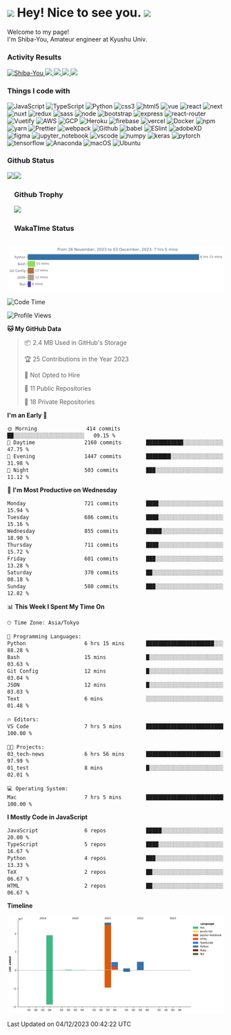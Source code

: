 <h1>
  <img src="https://emojis.slackmojis.com/emojis/images/1531849430/4246/blob-sunglasses.gif?1531849430" width="30"/> 
  Hey! Nice to see you.
  <img src="https://emojis.slackmojis.com/emojis/images/1531849430/4246/blob-sunglasses.gif?1531849430" width="30"/> 
</h1>
<p>
  Welcome to my page! <br />
  I'm Shiba-You, Amateur engineer at Kyushu Univ.
</p>


<h3>
  Activity Results
</h3>
<p align="left"> 
  <!--   GitHub  -->
  <a href="https://github.com/Shiba-You/Shiba-You/">
    <img src="https://komarev.com/ghpvc/?username=Shiba-You" alt="Shiba-You" />
  </a>
  <a href="https://github.com/Shiba-You">
    <img height="20" src="https://img.shields.io/github/followers/Shiba-You?label=follow&logo=github&style=flat" />
  </a>
  
  <!-- Qiita -->
  <a href="http://qiita.com/Shiba-You">
    <img height="20" src="https://qiita-badge.apiapi.app/s/Shiba-You/posts.svg" />
  </a>
  <a href="http://qiita.com/Shiba-You">
    <img height="20" src="https://qiita-badge.apiapi.app/s/Shiba-You/contributions.svg" />
  </a>
  <a href="http://qiita.com/Shiba-You">
    <img height="20" src="https://qiita-badge.apiapi.app/s/Shiba-You/followers.svg" />
  </a>
</p>


<h3>
  Things I code with
</h3>
<p>
  <!-- 参考 -->
  <!-- https://github.com/Ileriayo/markdown-badges -->

  <!-- 言語系 -->
  <img alt="JavaScript" src="https://img.shields.io/badge/javascript-%23323330.svg?style=for-the-badge&logo=javascript&logoColor=%23F7DF1E" />
  <img alt="TypeScript" src="https://img.shields.io/badge/typescript-%23007ACC.svg?style=for-the-badge&logo=typescript&logoColor=white" />
  <img alt="Python" src="https://img.shields.io/badge/python-3670A0?style=for-the-badge&logo=python&logoColor=ffdd54" />
  <img alt="css3" src="https://img.shields.io/badge/-Css3-1572B6.svg?logo=css3&style=for-the-badge" />
  <img alt="html5" src="https://img.shields.io/badge/-Html5-220000.svg?logo=html5&style=for-the-badge" />

  <!-- フレームワーク・ライブラリ -->
  <img alt="vue" src="https://img.shields.io/badge/vuejs-%2335495e.svg?style=for-the-badge&logo=vuedotjs&logoColor=%234FC08D" />
  <img alt="react" src="https://img.shields.io/badge/react-%2320232a.svg?style=for-the-badge&logo=react&logoColor=%2361DAFB" />
  <img alt="next" src="https://img.shields.io/badge/Next-black?style=for-the-badge&logo=next.js&logoColor=white" />
  <img alt="nuxt" src="https://img.shields.io/badge/Nuxt-black?style=for-the-badge&logo=nuxt.js&logoColor=white" />
  <img alt="redux" src="https://img.shields.io/badge/-Redux-764ABC.svg?logo=redux&style=for-the-badge" />
  <img alt="sass" src="https://img.shields.io/badge/-Sass-ffff00.svg?logo=sass&style=for-the-badge" />
  <img alt="node" src="https://img.shields.io/badge/node.js-6DA55F?style=for-the-badge&logo=node.js&logoColor=white" />
  <img alt="bootstrap" src="https://img.shields.io/badge/bootstrap-%23563D7C.svg?style=for-the-badge&logo=bootstrap&logoColor=white" />
  <img alt="express" src="https://img.shields.io/badge/express.js-%23404d59.svg?style=for-the-badge&logo=express&logoColor=%2361DAFB" />
  <img alt="react-router" src="https://img.shields.io/badge/React_Router-CA4245?style=for-the-badge&logo=react-router&logoColor=white" />
  <img alt="Vuetify" src="https://img.shields.io/badge/Vuetify-1867C0?style=for-the-badge&logo=vuetify&logoColor=AEDDFF" />

  <!-- クラウド系 -->
  <img alt="AWS" src="https://img.shields.io/badge/-Amazon%20AWS-232F3E.svg?logo=amazon-aws&style=for-the-badge" />
  <img alt="GCP" src="https://img.shields.io/badge/-Google%20Cloud-EEE.svg?logo=google-cloud&style=for-the-badge" />
  <img alt="Heroku" src="https://img.shields.io/badge/-Heroku-430098?style=for-the-badge&logo=heroku&logoColor=white" />
  <img alt="firebase" src="https://img.shields.io/badge/firebase-%23039BE5.svg?style=for-the-badge&logo=firebase">
  <img alt="vercel" src="https://img.shields.io/badge/vercel-%23000000.svg?style=for-the-badge&logo=vercel&logoColor=white">

  <!-- ツール系 -->
  <img alt="Docker" src="https://img.shields.io/badge/-Docker-EEE.svg?logo=docker&style=for-the-badge" />
  <img alt="npm" src="https://img.shields.io/badge/NPM-%23000000.svg?style=for-the-badge&logo=npm&logoColor=white" />
  <img alt="yarn" src="https://img.shields.io/badge/yarn-%232C8EBB.svg?style=for-the-badge&logo=yarn&logoColor=white" />
  <img alt="Prettier" src="https://img.shields.io/badge/-Prettier-F7B93E?style=for-the-badge&logo=prettier&logoColor=white" />
  <img alt="webpack" src="https://img.shields.io/badge/webpack-%238DD6F9.svg?style=for-the-badge&logo=webpack&logoColor=black" />
  <img alt="Github" src="https://img.shields.io/badge/github-%23121011.svg?style=for-the-badge&logo=github&logoColor=white" />
  <img alt="babel" src="https://img.shields.io/badge/Babel-F9DC3e?style=for-the-badge&logo=babel&logoColor=black" />
  <img alt="ESlint" src="https://img.shields.io/badge/ESLint-4B3263?style=for-the-badge&logo=eslint&logoColor=white" />
  <img alt="adobeXD" src="https://img.shields.io/badge/Adobe%20XD-470137?style=for-the-badge&logo=Adobe%20XD&logoColor=#FF61F6" />
  <img alt="figma" src="https://img.shields.io/badge/figma-%23F24E1E.svg?style=for-the-badge&logo=figma&logoColor=white" />
  <img alt="jupyter_notebook" src="https://img.shields.io/badge/jupyter-%23FA0F00.svg?style=for-the-badge&logo=jupyter&logoColor=white" />
  <img alt="vscode" src="https://img.shields.io/badge/Visual%20Studio%20Code-0078d7.svg?style=for-the-badge&logo=visual-studio-code&logoColor=white" />

  <!-- ML / DL -->
  <img alt="numpy" src="https://img.shields.io/badge/numpy-%23013243.svg?style=for-the-badge&logo=numpy&logoColor=white">
  <img alt="keras" src="https://img.shields.io/badge/Keras-%23D00000.svg?style=for-the-badge&logo=Keras&logoColor=white" />
  <img alt="pytorch" src="https://img.shields.io/badge/PyTorch-%23EE4C2C.svg?style=for-the-badge&logo=PyTorch&logoColor=white" />
  <img alt="tensorflow" src="https://img.shields.io/badge/TensorFlow-%23FF6F00.svg?style=for-the-badge&logo=TensorFlow&logoColor=white" />
  <img alt="Anaconda" src="https://img.shields.io/badge/Anaconda-%2344A833.svg?style=for-the-badge&logo=anaconda&logoColor=white" />

  <!-- OS -->
  <img alt="macOS" src="https://img.shields.io/badge/mac%20os-000000?style=for-the-badge&logo=macos&logoColor=F0F0F0" />
  <img alt="Ubuntu" src="https://img.shields.io/badge/Ubuntu-E95420?style=for-the-badge&logo=ubuntu&logoColor=white" />
</p>


<h3>
  Github Status
</h3>
<div>
  <img height="170" align="left" src="https://github-readme-stats.vercel.app/api?username=Shiba-You&theme=tokyonight" />
  <img height="170" src="https://github-readme-stats.vercel.app/api/top-langs/?username=Shiba-You&theme=tokyonight&layout=compact" />
</div>

<h3>
  Github Trophy
</h3>
<div>
  <img width="800" src="https://github-profile-trophy.vercel.app/?username=Shiba-You&theme=tokyonight" />
</div>


<h3>
  WakaTIme Status
</h3>
<img src="https://github.com/Shiba-You/Shiba-You/blob/main/images/stat.svg" alt="Shiba-You WakaTime Activity"/>

<!--START_SECTION:waka-->
![Code Time](http://img.shields.io/badge/Code%20Time-789%20hrs%2027%20mins-blue)

![Profile Views](http://img.shields.io/badge/Profile%20Views-0-blue)

**🐱 My GitHub Data** 

> 📦 2.4 MB Used in GitHub's Storage 
 > 
> 🏆 25 Contributions in the Year 2023
 > 
> 🚫 Not Opted to Hire
 > 
> 📜 11 Public Repositories 
 > 
> 🔑 18 Private Repositories 
 > 
**I'm an Early 🐤** 

```text
🌞 Morning                414 commits         ██░░░░░░░░░░░░░░░░░░░░░░░   09.15 % 
🌆 Daytime                2160 commits        ████████████░░░░░░░░░░░░░   47.75 % 
🌃 Evening                1447 commits        ████████░░░░░░░░░░░░░░░░░   31.98 % 
🌙 Night                  503 commits         ███░░░░░░░░░░░░░░░░░░░░░░   11.12 % 
```
📅 **I'm Most Productive on Wednesday** 

```text
Monday                   721 commits         ████░░░░░░░░░░░░░░░░░░░░░   15.94 % 
Tuesday                  686 commits         ████░░░░░░░░░░░░░░░░░░░░░   15.16 % 
Wednesday                855 commits         █████░░░░░░░░░░░░░░░░░░░░   18.90 % 
Thursday                 711 commits         ████░░░░░░░░░░░░░░░░░░░░░   15.72 % 
Friday                   601 commits         ███░░░░░░░░░░░░░░░░░░░░░░   13.28 % 
Saturday                 370 commits         ██░░░░░░░░░░░░░░░░░░░░░░░   08.18 % 
Sunday                   580 commits         ███░░░░░░░░░░░░░░░░░░░░░░   12.82 % 
```


📊 **This Week I Spent My Time On** 

```text
🕑︎ Time Zone: Asia/Tokyo

💬 Programming Languages: 
Python                   6 hrs 15 mins       ██████████████████████░░░   88.28 % 
Bash                     15 mins             █░░░░░░░░░░░░░░░░░░░░░░░░   03.63 % 
Git Config               12 mins             █░░░░░░░░░░░░░░░░░░░░░░░░   03.04 % 
JSON                     12 mins             █░░░░░░░░░░░░░░░░░░░░░░░░   03.03 % 
Text                     6 mins              ░░░░░░░░░░░░░░░░░░░░░░░░░   01.48 % 

🔥 Editors: 
VS Code                  7 hrs 5 mins        █████████████████████████   100.00 % 

🐱‍💻 Projects: 
03_tech-news             6 hrs 56 mins       ████████████████████████░   97.99 % 
01_test                  8 mins              █░░░░░░░░░░░░░░░░░░░░░░░░   02.01 % 

💻 Operating System: 
Mac                      7 hrs 5 mins        █████████████████████████   100.00 % 
```

**I Mostly Code in JavaScript** 

```text
JavaScript               6 repos             █████░░░░░░░░░░░░░░░░░░░░   20.00 % 
TypeScript               5 repos             ████░░░░░░░░░░░░░░░░░░░░░   16.67 % 
Python                   4 repos             ███░░░░░░░░░░░░░░░░░░░░░░   13.33 % 
TeX                      2 repos             ██░░░░░░░░░░░░░░░░░░░░░░░   06.67 % 
HTML                     2 repos             ██░░░░░░░░░░░░░░░░░░░░░░░   06.67 % 
```



**Timeline**

![Lines of Code chart](https://raw.githubusercontent.com/Shiba-You/Shiba-You/main/assets/bar_graph.png)


 Last Updated on 04/12/2023 00:42:22 UTC
<!--END_SECTION:waka-->
